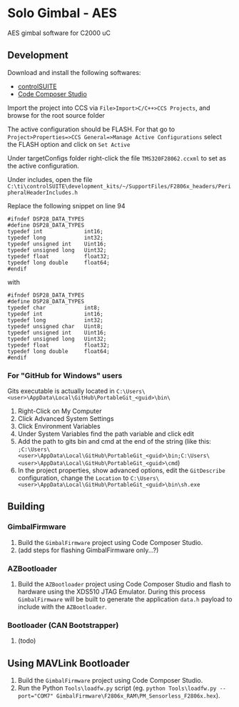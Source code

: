 # Solo Gimbal - AES
AES gimbal software for C2000 uC

## Development
Download and install the following softwares:
* [controlSUITE](http://www.ti.com/tool/controlsuite)
* [Code Composer Studio](http://www.ti.com/tool/ccstudio)

Import the project into CCS via ```File>Import>C/C++>CCS Projects```, and browse for the root source folder

The active configuration should be FLASH. For that go to ```Project>Properties=>CCS General=>Manage Active Configurations``` select the FLASH option and click on ```Set Active```

Under targetConfigs folder right-click the file ```TMS320F28062.ccxml``` to set as the active configuration.

Under includes, open the file ```C:\ti\controlSUITE\development_kits/~/SupportFiles/F2806x_headers/PeripheralHeaderIncludes.h```

Replace the following snippet on line 94

```
#ifndef DSP28_DATA_TYPES
#define DSP28_DATA_TYPES
typedef int             int16;
typedef long            int32;
typedef unsigned int    Uint16;
typedef unsigned long   Uint32;
typedef float           float32;
typedef long double     float64;
#endif
```
with
```
#ifndef DSP28_DATA_TYPES
#define DSP28_DATA_TYPES
typedef char            int8;
typedef int             int16;
typedef long            int32;
typedef unsigned char   Uint8;
typedef unsigned int    Uint16;
typedef unsigned long   Uint32;
typedef float           float32;
typedef long double     float64;
#endif
```

### For "GitHub for Windows" users
Gits executable is actually located in ```C:\Users\<user>\AppData\Local\GitHub\PortableGit_<guid>\bin\```

1. Right-Click on My Computer
2. Click Advanced System Settings
3. Click Environment Variables
4. Under System Variables find the path variable and click edit
5. Add the path to gits bin and cmd at the end of the string (like this: ```;C:\Users\<user>\AppData\Local\GitHub\PortableGit_<guid>\bin;C:\Users\<user>\AppData\Local\GitHub\PortableGit_<guid>\cmd```)
6. In the project properties, show advanced options, edit the ```GitDescribe``` configuration, change the ```Location``` to  ```C:\Users\<user>\AppData\Local\GitHub\PortableGit_<guid>\bin\sh.exe```

## Building

### GimbalFirmware

1. Build the ```GimbalFirmware``` project using Code Composer Studio.
2. (add steps for flashing GimbalFirmware only...?)

### AZBootloader

1. Build the ```AZBootloader``` project using Code Composer Studio and flash to hardware using the XDS510 JTAG Emulator. During this process ```GimbalFirmware``` will be built to generate the application ```data.h``` payload to include with the ```AZBootloader```.

### Bootloader (CAN Bootstrapper)

1. (todo)

## Using MAVLink Bootloader

1. Build the ```GimbalFirmware``` project using Code Composer Studio.
2. Run the Python ```Tools\loadfw.py``` script (eg. ```python Tools\loadfw.py --port="COM7" GimbalFirmware\F2806x_RAM\PM_Sensorless_F2806x.hex```).
